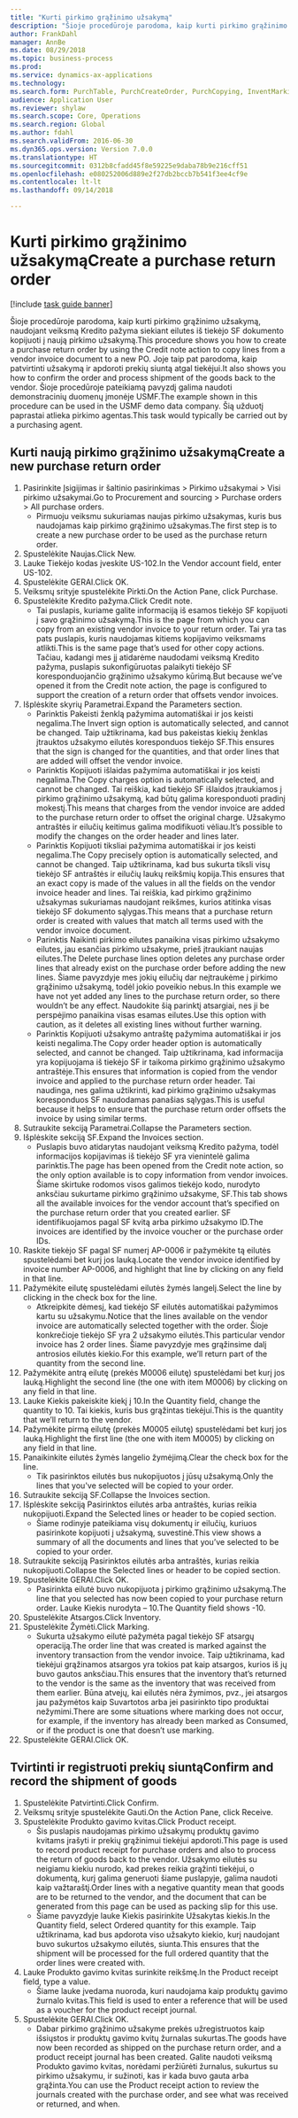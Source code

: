 ```yaml
--- 
title: "Kurti pirkimo grąžinimo užsakymą"
description: "Šioje procedūroje parodoma, kaip kurti pirkimo grąžinimo užsakymą, naudojant veiksmą Kredito pažyma siekiant eilutes iš tiekėjo SF dokumento kopijuoti į naują pirkimo užsakymą."
author: FrankDahl
manager: AnnBe
ms.date: 08/29/2018
ms.topic: business-process
ms.prod: 
ms.service: dynamics-ax-applications
ms.technology: 
ms.search.form: PurchTable, PurchCreateOrder, PurchCopying, InventMarking, PurchEditLines
audience: Application User
ms.reviewer: shylaw
ms.search.scope: Core, Operations
ms.search.region: Global
ms.author: fdahl
ms.search.validFrom: 2016-06-30
ms.dyn365.ops.version: Version 7.0.0
ms.translationtype: HT
ms.sourcegitcommit: 0312b8cfadd45f8e59225e9daba78b9e216cff51
ms.openlocfilehash: e080252006d889e2f27db2bccb7b541f3ee4cf9e
ms.contentlocale: lt-lt
ms.lasthandoff: 09/14/2018

---
```

# <a name="create-a-purchase-return-order"></a><span data-ttu-id="95602-103">Kurti pirkimo grąžinimo užsakymą</span><span class="sxs-lookup"><span data-stu-id="95602-103">Create a purchase return order</span></span>

[!include [task guide banner](../../includes/task-guide-banner.md)]

<span data-ttu-id="95602-104">Šioje procedūroje parodoma, kaip kurti pirkimo grąžinimo užsakymą, naudojant veiksmą Kredito pažyma siekiant eilutes iš tiekėjo SF dokumento kopijuoti į naują pirkimo užsakymą.</span><span class="sxs-lookup"><span data-stu-id="95602-104">This procedure shows you how to create a purchase return order by using the Credit note action to copy lines from a vendor invoice document to a new PO.</span></span> <span data-ttu-id="95602-105">Joje taip pat parodoma, kaip patvirtinti užsakymą ir apdoroti prekių siuntą atgal tiekėjui.</span><span class="sxs-lookup"><span data-stu-id="95602-105">It also shows you how to confirm the order and process shipment of the goods back to the vendor.</span></span> <span data-ttu-id="95602-106">Šioje procedūroje pateikiamą pavyzdį galima naudoti demonstracinių duomenų įmonėje USMF.</span><span class="sxs-lookup"><span data-stu-id="95602-106">The example shown in this procedure can be used in the USMF demo data company.</span></span> <span data-ttu-id="95602-107">Šią užduotį paprastai atlieka pirkimo agentas.</span><span class="sxs-lookup"><span data-stu-id="95602-107">This task would typically be carried out by a purchasing agent.</span></span>


## <a name="create-a-new-purchase-return-order"></a><span data-ttu-id="95602-108">Kurti naują pirkimo grąžinimo užsakymą</span><span class="sxs-lookup"><span data-stu-id="95602-108">Create a new purchase return order</span></span>
1. <span data-ttu-id="95602-109">Pasirinkite Įsigijimas ir šaltinio pasirinkimas > Pirkimo užsakymai > Visi pirkimo užsakymai.</span><span class="sxs-lookup"><span data-stu-id="95602-109">Go to Procurement and sourcing > Purchase orders > All purchase orders.</span></span>
    * <span data-ttu-id="95602-110">Pirmuoju veiksmu sukuriamas naujas pirkimo užsakymas, kuris bus naudojamas kaip pirkimo grąžinimo užsakymas.</span><span class="sxs-lookup"><span data-stu-id="95602-110">The first step is to create a new purchase order to be used as the purchase return order.</span></span>  
2. <span data-ttu-id="95602-111">Spustelėkite Naujas.</span><span class="sxs-lookup"><span data-stu-id="95602-111">Click New.</span></span>
3. <span data-ttu-id="95602-112">Lauke Tiekėjo kodas įveskite US-102.</span><span class="sxs-lookup"><span data-stu-id="95602-112">In the Vendor account field, enter US-102.</span></span>
4. <span data-ttu-id="95602-113">Spustelėkite GERAI.</span><span class="sxs-lookup"><span data-stu-id="95602-113">Click OK.</span></span>
5. <span data-ttu-id="95602-114">Veiksmų srityje spustelėkite Pirkti.</span><span class="sxs-lookup"><span data-stu-id="95602-114">On the Action Pane, click Purchase.</span></span>
6. <span data-ttu-id="95602-115">Spustelėkite Kredito pažyma.</span><span class="sxs-lookup"><span data-stu-id="95602-115">Click Credit note.</span></span>
    * <span data-ttu-id="95602-116">Tai puslapis, kuriame galite informaciją iš esamos tiekėjo SF kopijuoti į savo grąžinimo užsakymą.</span><span class="sxs-lookup"><span data-stu-id="95602-116">This is the page from which you can copy from an existing vendor invoice to your return order.</span></span> <span data-ttu-id="95602-117">Tai yra tas pats puslapis, kuris naudojamas kitiems kopijavimo veiksmams atlikti.</span><span class="sxs-lookup"><span data-stu-id="95602-117">This is the same page that’s used for other copy actions.</span></span> <span data-ttu-id="95602-118">Tačiau, kadangi mes jį atidarėme naudodami veiksmą Kredito pažyma, puslapis sukonfigūruotas palaikyti tiekėjo SF koresponduojančio grąžinimo užsakymo kūrimą.</span><span class="sxs-lookup"><span data-stu-id="95602-118">But because we’ve opened it from the Credit note action, the page is configured to support the creation of a return order that offsets vendor invoices.</span></span>  
7. <span data-ttu-id="95602-119">Išplėskite skyrių Parametrai.</span><span class="sxs-lookup"><span data-stu-id="95602-119">Expand the Parameters section.</span></span>
    * <span data-ttu-id="95602-120">Parinktis Pakeisti ženklą pažymima automatiškai ir jos keisti negalima.</span><span class="sxs-lookup"><span data-stu-id="95602-120">The Invert sign option is automatically selected, and cannot be changed.</span></span> <span data-ttu-id="95602-121">Taip užtikrinama, kad bus pakeistas kiekių ženklas įtrauktos užsakymo eilutės koresponduos tiekėjo SF.</span><span class="sxs-lookup"><span data-stu-id="95602-121">This ensures that the sign is changed for the quantities, and that order lines that are added will offset the vendor invoice.</span></span>  
    * <span data-ttu-id="95602-122">Parinktis Kopijuoti išlaidas pažymima automatiškai ir jos keisti negalima.</span><span class="sxs-lookup"><span data-stu-id="95602-122">The Copy charges option is automatically selected, and cannot be changed.</span></span> <span data-ttu-id="95602-123">Tai reiškia, kad tiekėjo SF išlaidos įtraukiamos į pirkimo grąžinimo užsakymą, kad būtų galima koresponduoti pradinį mokestį.</span><span class="sxs-lookup"><span data-stu-id="95602-123">This means that charges from the vendor invoice are added to the purchase return order to offset the original charge.</span></span> <span data-ttu-id="95602-124">Užsakymo antraštės ir eilučių keitimus galima modifikuoti vėliau.</span><span class="sxs-lookup"><span data-stu-id="95602-124">It’s possible to modify the changes on the order header and lines later.</span></span>  
    * <span data-ttu-id="95602-125">Parinktis Kopijuoti tiksliai pažymima automatiškai ir jos keisti negalima.</span><span class="sxs-lookup"><span data-stu-id="95602-125">The Copy precisely option is automatically selected, and cannot be changed.</span></span> <span data-ttu-id="95602-126">Taip užtikrinama, kad bus sukurta tiksli visų tiekėjo SF antraštės ir eilučių laukų reikšmių kopija.</span><span class="sxs-lookup"><span data-stu-id="95602-126">This ensures that an exact copy is made of the values in all the fields on the vendor invoice header and lines.</span></span> <span data-ttu-id="95602-127">Tai reiškia, kad pirkimo grąžinimo užsakymas sukuriamas naudojant reikšmes, kurios atitinka visas tiekėjo SF dokumento sąlygas.</span><span class="sxs-lookup"><span data-stu-id="95602-127">This means that a purchase return order is created with values that match all terms used with the vendor invoice document.</span></span>  
    * <span data-ttu-id="95602-128">Parinktis Naikinti pirkimo eilutes panaikina visas pirkimo užsakymo eilutes, jau esančias pirkimo užsakyme, prieš įtraukiant naujas eilutes.</span><span class="sxs-lookup"><span data-stu-id="95602-128">The Delete purchase lines option deletes any purchase order lines that already exist on the purchase order before adding the new lines.</span></span> <span data-ttu-id="95602-129">Šiame pavyzdyje mes jokių eilučių dar neįtraukėme į pirkimo grąžinimo užsakymą, todėl jokio poveikio nebus.</span><span class="sxs-lookup"><span data-stu-id="95602-129">In this example we have not yet added any lines to the purchase return order, so there wouldn’t be any effect.</span></span> <span data-ttu-id="95602-130">Naudokite šią parinktį atsargiai, nes ji be perspėjimo panaikina visas esamas eilutes.</span><span class="sxs-lookup"><span data-stu-id="95602-130">Use this option with caution, as it deletes all existing lines without further warning.</span></span>  
    * <span data-ttu-id="95602-131">Parinktis Kopijuoti užsakymo antraštę pažymima automatiškai ir jos keisti negalima.</span><span class="sxs-lookup"><span data-stu-id="95602-131">The Copy order header option is automatically selected, and cannot be changed.</span></span> <span data-ttu-id="95602-132">Taip užtikrinama, kad informacija yra kopijuojama iš tiekėjo SF ir taikoma pirkimo grąžinimo užsakymo antraštėje.</span><span class="sxs-lookup"><span data-stu-id="95602-132">This ensures that information is copied from the vendor invoice and applied to the purchase return order header.</span></span> <span data-ttu-id="95602-133">Tai naudinga, nes galima užtikrinti, kad pirkimo grąžinimo užsakymas koresponduos SF naudodamas panašias sąlygas.</span><span class="sxs-lookup"><span data-stu-id="95602-133">This is useful because it helps to ensure that the purchase return order offsets the invoice by using similar terms.</span></span>  
8. <span data-ttu-id="95602-134">Sutraukite sekciją Parametrai.</span><span class="sxs-lookup"><span data-stu-id="95602-134">Collapse the Parameters section.</span></span>
9. <span data-ttu-id="95602-135">Išplėskite sekciją SF.</span><span class="sxs-lookup"><span data-stu-id="95602-135">Expand the Invoices section.</span></span>
    * <span data-ttu-id="95602-136">Puslapis buvo atidarytas naudojant veiksmą Kredito pažyma, todėl informacijos kopijavimas iš tiekėjo SF yra vienintelė galima parinktis.</span><span class="sxs-lookup"><span data-stu-id="95602-136">The page has been opened from the Credit note action, so the only option available is to copy information from vendor invoices.</span></span> <span data-ttu-id="95602-137">Šiame skirtuke rodomos visos galimos tiekėjo kodo, nurodyto anksčiau sukurtame pirkimo grąžinimo užsakyme, SF.</span><span class="sxs-lookup"><span data-stu-id="95602-137">This tab shows all the available invoices for the vendor account that’s specified on the purchase return order that you created earlier.</span></span>   <span data-ttu-id="95602-138">SF identifikuojamos pagal SF kvitą arba pirkimo užsakymo ID.</span><span class="sxs-lookup"><span data-stu-id="95602-138">The invoices are identified by the invoice voucher or the purchase order IDs.</span></span>  
10. <span data-ttu-id="95602-139">Raskite tiekėjo SF pagal SF numerį AP-0006 ir pažymėkite tą eilutės spustelėdami bet kurį jos lauką.</span><span class="sxs-lookup"><span data-stu-id="95602-139">Locate the vendor invoice identified by invoice number AP-0006, and highlight that line by clicking on any field in that line.</span></span>
11. <span data-ttu-id="95602-140">Pažymėkite eilutę spustelėdami eilutės žymės langelį.</span><span class="sxs-lookup"><span data-stu-id="95602-140">Select the line by clicking in the check box for the line.</span></span> 
    * <span data-ttu-id="95602-141">Atkreipkite dėmesį, kad tiekėjo SF eilutės automatiškai pažymimos kartu su užsakymu.</span><span class="sxs-lookup"><span data-stu-id="95602-141">Notice that the lines available on the vendor invoice are automatically selected together with the order.</span></span> <span data-ttu-id="95602-142">Šioje konkrečioje tiekėjo SF yra 2 užsakymo eilutės.</span><span class="sxs-lookup"><span data-stu-id="95602-142">This particular vendor invoice has 2 order lines.</span></span> <span data-ttu-id="95602-143">Šiame pavyzdyje mes grąžinsime dalį antrosios eilutės kiekio.</span><span class="sxs-lookup"><span data-stu-id="95602-143">For this example, we’ll return part of the quantity from the second line.</span></span>  
12. <span data-ttu-id="95602-144">Pažymėkite antrą eilutę (prekės M0006 eilutę) spustelėdami bet kurį jos lauką.</span><span class="sxs-lookup"><span data-stu-id="95602-144">Highlight the second line (the one with item M0006) by clicking on any field in that line.</span></span>
13. <span data-ttu-id="95602-145">Lauke Kiekis pakeiskite kiekį į 10.</span><span class="sxs-lookup"><span data-stu-id="95602-145">In the Quantity field, change the quantity to 10.</span></span> <span data-ttu-id="95602-146">Tai kiekis, kuris bus grąžintas tiekėjui.</span><span class="sxs-lookup"><span data-stu-id="95602-146">This is the quantity that we’ll return to the vendor.</span></span> 
14. <span data-ttu-id="95602-147">Pažymėkite pirmą eilutę (prekės M0005 eilutę) spustelėdami bet kurį jos lauką.</span><span class="sxs-lookup"><span data-stu-id="95602-147">Highlight the first line (the one with item M0005) by clicking on any field in that line.</span></span>
15. <span data-ttu-id="95602-148">Panaikinkite eilutės žymės langelio žymėjimą.</span><span class="sxs-lookup"><span data-stu-id="95602-148">Clear the check box for the line.</span></span>
    * <span data-ttu-id="95602-149">Tik pasirinktos eilutės bus nukopijuotos į jūsų užsakymą.</span><span class="sxs-lookup"><span data-stu-id="95602-149">Only the lines that you've selected will be copied to your order.</span></span>  
16. <span data-ttu-id="95602-150">Sutraukite sekciją SF.</span><span class="sxs-lookup"><span data-stu-id="95602-150">Collapse the Invoices section.</span></span>
17. <span data-ttu-id="95602-151">Išplėskite sekciją Pasirinktos eilutės arba antraštės, kurias reikia nukopijuoti.</span><span class="sxs-lookup"><span data-stu-id="95602-151">Expand the Selected lines or header to be copied section.</span></span>
    * <span data-ttu-id="95602-152">Šiame rodinyje pateikiama visų dokumentų ir eilučių, kuriuos pasirinkote kopijuoti į užsakymą, suvestinė.</span><span class="sxs-lookup"><span data-stu-id="95602-152">This view shows a summary of all the documents and lines that you’ve selected to be copied to your order.</span></span>  
18. <span data-ttu-id="95602-153">Sutraukite sekciją Pasirinktos eilutės arba antraštės, kurias reikia nukopijuoti.</span><span class="sxs-lookup"><span data-stu-id="95602-153">Collapse the Selected lines or header to be copied section.</span></span>
19. <span data-ttu-id="95602-154">Spustelėkite GERAI.</span><span class="sxs-lookup"><span data-stu-id="95602-154">Click OK.</span></span>
    * <span data-ttu-id="95602-155">Pasirinkta eilutė buvo nukopijuota į pirkimo grąžinimo užsakymą.</span><span class="sxs-lookup"><span data-stu-id="95602-155">The line that you selected has now been copied to your purchase return order.</span></span> <span data-ttu-id="95602-156">Lauke Kiekis nurodyta – 10.</span><span class="sxs-lookup"><span data-stu-id="95602-156">The Quantity field shows -10.</span></span>   
20. <span data-ttu-id="95602-157">Spustelėkite Atsargos.</span><span class="sxs-lookup"><span data-stu-id="95602-157">Click Inventory.</span></span>
21. <span data-ttu-id="95602-158">Spustelėkite Žymėti.</span><span class="sxs-lookup"><span data-stu-id="95602-158">Click Marking.</span></span>
    * <span data-ttu-id="95602-159">Sukurta užsakymo eilutė pažymėta pagal tiekėjo SF atsargų operaciją.</span><span class="sxs-lookup"><span data-stu-id="95602-159">The order line that was created is marked against the inventory transaction from the vendor invoice.</span></span> <span data-ttu-id="95602-160">Taip užtikrinama, kad tiekėjui grąžinamos atsargos yra tokios pat kaip atsargos, kurios iš jų buvo gautos anksčiau.</span><span class="sxs-lookup"><span data-stu-id="95602-160">This ensures that the inventory that’s returned to the vendor is the same as the inventory that was received from them earlier.</span></span> <span data-ttu-id="95602-161">Būna atvejų, kai eilutės nėra žymimos, pvz., jei atsargos jau pažymėtos kaip Suvartotos arba jei pasirinkto tipo produktai nežymimi.</span><span class="sxs-lookup"><span data-stu-id="95602-161">There are some situations where marking does not occur, for example, if the inventory has already been marked as Consumed, or if the product is one that doesn’t use marking.</span></span>  
22. <span data-ttu-id="95602-162">Spustelėkite GERAI.</span><span class="sxs-lookup"><span data-stu-id="95602-162">Click OK.</span></span>

## <a name="confirm-and-record-the-shipment-of-goods"></a><span data-ttu-id="95602-163">Tvirtinti ir registruoti prekių siuntą</span><span class="sxs-lookup"><span data-stu-id="95602-163">Confirm and record the shipment of goods</span></span>
1. <span data-ttu-id="95602-164">Spustelėkite Patvirtinti.</span><span class="sxs-lookup"><span data-stu-id="95602-164">Click Confirm.</span></span>
2. <span data-ttu-id="95602-165">Veiksmų srityje spustelėkite Gauti.</span><span class="sxs-lookup"><span data-stu-id="95602-165">On the Action Pane, click Receive.</span></span>
3. <span data-ttu-id="95602-166">Spustelėkite Produkto gavimo kvitas.</span><span class="sxs-lookup"><span data-stu-id="95602-166">Click Product receipt.</span></span>
    * <span data-ttu-id="95602-167">Šis puslapis naudojamas pirkimo užsakymų produktų gavimo kvitams įrašyti ir prekių grąžinimui tiekėjui apdoroti.</span><span class="sxs-lookup"><span data-stu-id="95602-167">This page is used to record product receipt for purchase orders and also to process the return of goods back to the vendor.</span></span> <span data-ttu-id="95602-168">Užsakymo eilutės su neigiamu kiekiu nurodo, kad prekes reikia grąžinti tiekėjui, o dokumentą, kurį galima generuoti šiame puslapyje, galima naudoti kaip važtaraštį.</span><span class="sxs-lookup"><span data-stu-id="95602-168">Order lines with a negative quantity mean that goods are to be returned to the vendor, and the document that can be generated from this page can be used as packing slip for this use.</span></span>   
    * <span data-ttu-id="95602-169">Šiame pavyzdyje lauke Kiekis pasirinkite Užsakytas kiekis.</span><span class="sxs-lookup"><span data-stu-id="95602-169">In the Quantity field, select Ordered quantity for this example.</span></span>   <span data-ttu-id="95602-170">Taip užtikrinama, kad bus apdorota viso užsakyto kiekio, kurį naudojant buvo sukurtos užsakymo eilutės, siunta.</span><span class="sxs-lookup"><span data-stu-id="95602-170">This ensures that the shipment will be processed for the full ordered quantity that the order lines were created with.</span></span>   
4. <span data-ttu-id="95602-171">Lauke Produkto gavimo kvitas surinkite reikšmę.</span><span class="sxs-lookup"><span data-stu-id="95602-171">In the Product receipt field, type a value.</span></span>
    * <span data-ttu-id="95602-172">Šiame lauke įvedama nuoroda, kuri naudojama kaip produktų gavimo žurnalo kvitas.</span><span class="sxs-lookup"><span data-stu-id="95602-172">This field is used to enter a reference that will be used as a voucher for the product receipt journal.</span></span>  
5. <span data-ttu-id="95602-173">Spustelėkite GERAI.</span><span class="sxs-lookup"><span data-stu-id="95602-173">Click OK.</span></span>
    * <span data-ttu-id="95602-174">Dabar pirkimo grąžinimo užsakyme prekės užregistruotos kaip išsiųstos ir produktų gavimo kvitų žurnalas sukurtas.</span><span class="sxs-lookup"><span data-stu-id="95602-174">The goods have now been recorded as shipped on the purchase return order, and a product receipt journal has been created.</span></span> <span data-ttu-id="95602-175">Galite naudoti veiksmą Produkto gavimo kvitas, norėdami peržiūrėti žurnalus, sukurtus su pirkimo užsakymu, ir sužinoti, kas ir kada buvo gauta arba grąžinta.</span><span class="sxs-lookup"><span data-stu-id="95602-175">You can use the Product receipt action to review the journals created with the purchase order, and see what was received or returned, and when.</span></span>  


